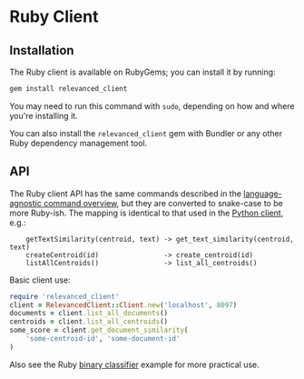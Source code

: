 # Ruby Client

## Installation

The Ruby client is available on RubyGems; you can install it by running:

```bash
gem install relevanced_client
```

You may need to run this command with `sudo`, depending on how and where you're installing it.

You can also install the `relevanced_client` gem with Bundler or any other Ruby dependency management tool.

## API

The Ruby client API has the same commands described in the [language-agnostic command overview](../commands.md), but they are converted to snake-case to be more Ruby-ish.  The mapping is identical to that used in the [Python client](./python.md), e.g.:

```
    getTextSimilarity(centroid, text) -> get_text_similarity(centroid, text)
    createCentroid(id)                -> create_centroid(id)
    listAllCentroids()                -> list_all_centroids()
```

Basic client use:
```ruby
require 'relevanced_client'
client = RelevancedClient::Client.new('localhost', 8097)
documents = client.list_all_documents()
centroids = client.list_all_centroids()
some_score = client.get_document_similarity(
    'some-centroid-id', 'some-document-id'
)

```

Also see the Ruby [binary classifier](../examples/ruby-binary-classifier.md) example for more practical use.